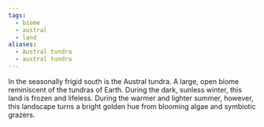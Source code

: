 ```yaml
---
tags:
  - biome
  - austral
  - land
aliases:
  - Austral tundra
  - austral tundra
---
```

In the seasonally frigid south is the Austral tundra. A large, open biome reminiscent of the tundras of Earth. During the dark, sunless winter, this land is frozen and lifeless. During the warmer and lighter summer, however, this landscape turns a bright golden hue from blooming algae and symbiotic grazers.